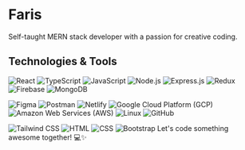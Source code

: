 # Faris

Self-taught MERN stack developer with a passion for creative coding.

## Technologies & Tools

![React](https://skillicons.dev/api/icons/react) ![TypeScript](https://skillicons.dev/api/icons/typescript) ![JavaScript](https://skillicons.dev/api/icons/javascript) ![Node.js](https://skillicons.dev/api/icons/nodejs) ![Express.js](https://skillicons.dev/api/icons/express) ![Redux](https://skillicons.dev/api/icons/redux) ![Firebase](https://skillicons.dev/api/icons/firebase) ![MongoDB](https://skillicons.dev/api/icons/mongodb)

![Figma](https://skillicons.dev/api/icons/figma) ![Postman](https://skillicons.dev/api/icons/postman) ![Netlify](https://skillicons.dev/api/icons/netlify) ![Google Cloud Platform (GCP)](https://skillicons.dev/api/icons/gcp) ![Amazon Web Services (AWS)](https://skillicons.dev/api/icons/aws) ![Linux](https://skillicons.dev/api/icons/linux) ![GitHub](https://skillicons.dev/api/icons/github)

![Tailwind CSS](https://skillicons.dev/api/icons/tailwind) ![HTML](https://skillicons.dev/api/icons/html) ![CSS](https://skillicons.dev/api/icons/css) ![Bootstrap](https://skillicons.dev/api/icons/bootstrap)
Let's code something awesome together! 💻✨
